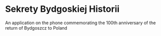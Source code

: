 # Sekrety Bydgoskiej Historii
An application on the phone commemorating the 100th anniversary of the return of Bydgoszcz to Poland
